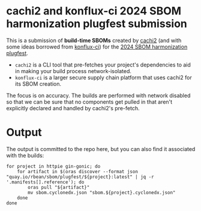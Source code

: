 # cachi2 and konflux-ci 2024 SBOM harmonization plugfest submission

This is a submission of **build-time SBOMs** created by
[cachi2](https://github.com/containerbuildsystem/cachi2) (and with some ideas
borrowed from [konflux-ci](https://konflux-ci.dev)) for the [2024 SBOM
harmonization plugfest](https://resources.sei.cmu.edu/news-events/events/sbom/).

* `cachi2` is a CLI tool that pre-fetches your project's dependencies to aid in making your build process network-isolated.
* `konflux-ci` is a larger secure supply chain platform that uses cachi2 for its SBOM creation.
 
The focus is on accuracy. The builds are performed with network disabled so
that we can be sure that no components get pulled in that aren't explicitly
declared and handled by cachi2's pre-fetch.

# Output

The output is committed to the repo here, but you can also find it associated with the builds:

```
for project in httpie gin-gonic; do
    for artifact in $(oras discover --format json "quay.io/rbean/sbom/plugfest/${project}:latest" | jq -r '.manifests[].reference'); do
        oras pull "${artifact}"
        mv sbom.cyclonedx.json "sbom.${project}.cyclonedx.json"
    done
done
```
